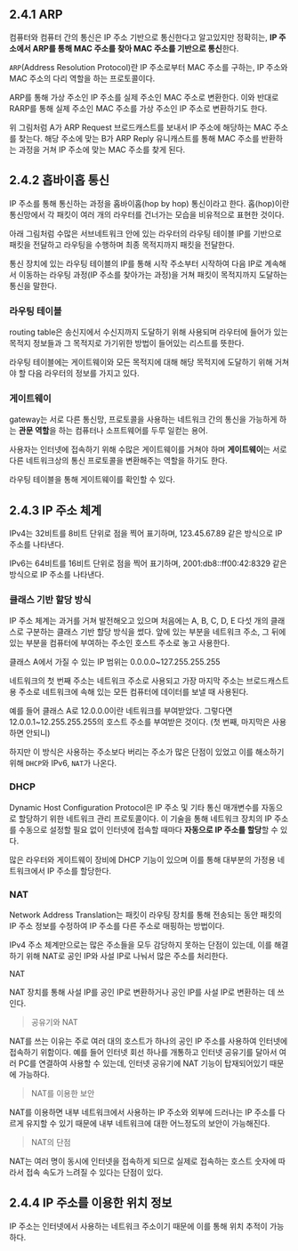 ## 2.4.1 ARP

컴퓨터와 컴퓨터 간의 통신은 IP 주소 기반으로 통신한다고 알고있지만 정확히는, **IP 주소에서 ARP를 통해 MAC 주소를 찾아 MAC 주소를 기반으로 통신**한다.

`ARP`(Address Resolution Protocol)란 IP 주소로부터 MAC 주소를 구하는, IP 주소와 MAC 주소의 다리 역할을 하는 프로토콜이다.

ARP를 통해 가상 주소인 IP 주소를 실제 주소인 MAC 주소로 변환한다. 이와 반대로 RARP를 통해 실제 주소인 MAC 주소를 가상 주소인 IP 주소로 변환하기도 한다.


위 그림처럼 A가 ARP Request 브로드캐스트를 보내서 IP 주소에 해당하는 MAC 주소를 찾는다.
해당 주소에 맞는 B가 ARP Reply 유니캐스트를 통해 MAC 주소를 반환하는 과정을 거쳐 IP 주소에 맞는 MAC 주소를 찾게 된다.

## 2.4.2 홉바이홉 통신

IP 주소를 통해 통신하는 과정을 홉바이홉(hop by hop) 통신이라고 한다. 
홉(hop)이란 통신망에서 각 패킷이 여러 개의 라우터를 건너가는 모습을 비유적으로 표현한 것이다.

아래 그림처럼 수많은 서브네트워크 안에 있는 라우터의 라우팅 테이블 IP를 기반으로 패킷을 전달하고 라우팅을 수행하며 최종 목적지까지 패킷을 전달한다.


통신 장치에 있는 라우팅 테이블의 IP를 통해 시작 주소부터 시작하여 다음 IP로 계속해서 이동하는 라우팅 과정(IP 주소를 찾아가는 과정)을 거쳐 패킷이 목적지까지 도달하는 통신을 말한다.

### 라우팅 테이블

routing table은 송신지에서 수신지까지 도달하기 위해 사용되며 라우터에 들어가 있는 목적지 정보들과 그 목적지로 가기위한 방법이 들어있는 리스트를 뜻한다.

라우팅 테이블에는 게이트웨이와 모든 목적지에 대해 해당 목적지에 도달하기 위해 거쳐야 할 다음 라우터의 정보를 가지고 있다.

### 게이트웨이

gateway는 서로 다른 통신망, 프로토콜을 사용하는 네트워크 간의 통신을 가능하게 하는 **관문 역할**을 하는 컴퓨터나 소프트웨어를 두루 일컫는 용어.

사용자는 인터넷에 접속하기 위해 수많은 게이트웨이를 거쳐야 하며 **게이트웨이**는 서로 다른 네트워크상의 통신 프로토콜을 변환해주는 역할을 하기도 한다.

라우팅 테이블을 통해 게이트웨이를 확인할 수 있다.

## 2.4.3 IP 주소 체계

IPv4는 32비트를 8비트 단위로 점을 찍어 표기하며, 123.45.67.89 같은 방식으로 IP 주소를 나타낸다.

IPv6는 64비트를 16비트 단위로 점을 찍어 표기하며, 2001:db8::ff00:42:8329 같은 방식으로 IP 주소를 나타낸다.

### 클래스 기반 할당 방식

IP 주소 체계는 과거를 거쳐 발전해오고 있으며 처음에는 A, B, C, D, E 다섯 개의 클래스로 구분하는 클래스 기반 할당 방식을 썼다. 앞에 있는 부분을 네트워크 주소, 그 뒤에 있는 부분을 컴퓨터에 부여하는 주소인 호스트 주소로 놓고 사용한다.


클래스 A에서 가질 수 있는 IP 범위는 0.0.0.0~127.255.255.255

네트워크의 첫 번째 주소는 네트워크 주소로 사용되고 가장 마지막 주소는 브로드캐스트용 주소로 네트워크에 속해 있는 모든 컴퓨터에 데이터를 보낼 때 사용된다.

예를 들어 클래스 A로 12.0.0.0이란 네트워크를 부여받았다. 그렇다면 12.0.0.1~12.255.255.255의 호스트 주소를 부여받은 것이다. (첫 번째, 마지막은 사용하면 안되니)

하지만 이 방식은 사용하는 주소보다 버리는 주소가 많은 단점이 있었고 이를 해소하기 위해 `DHCP`와 IPv6, `NAT`가 나온다.

### DHCP

Dynamic Host Configuration Protocol은 IP 주소 및 기타 통신 매개변수를 자동으로 할당하기 위한 네트워크 관리 프로토콜이다. 이 기술을 통해 네트워크 장치의 IP 주소를 수동으로 설정할 필요 없이 인터넷에 접속할 때마다 **자동으로 IP 주소를 할당**할 수 있다. 

많은 라우터와 게이트웨이 장비에 DHCP 기능이 있으며 이를 통해 대부분의 가정용 네트워크에서 IP 주소를 할당한다.

### NAT

Network Address Translation는 패킷이 라우팅 장치를 통해 전송되는 동안 패킷의 IP 주소 정보를 수정하여 IP 주소를 다른 주소로 매핑하는 방법이다.

IPv4 주소 체계만으로는 많은 주소들을 모두 감당하지 못하는 단점이 있는데, 이를 해결하기 위해 NAT로 공인 IP와 사설 IP로 나눠서 많은 주소를 처리한다. 


NAT

NAT 장치를 통해 사설 IP를 공인 IP로 변환하거나 공인 IP를 사설 IP로 변환하는 데 쓰인다.

> 공유기와 NAT
> 

NAT를 쓰는 이유는 주로 여러 대의 호스트가 하나의 공인 IP 주소를 사용하여 인터넷에 접속하기 위함이다. 예를 들어 인터넷 회선 하나를 개통하고 인터넷 공유기를 달아서 여러 PC를 연결하여 사용할 수 있는데, 인터넷 공유기에 NAT 기능이 탑재되어있기 때문에 가능하다.

> NAT를 이용한 보안
> 

NAT를 이용하면 내부 네트워크에서 사용하는 IP 주소와 외부에 드러나는 IP 주소를 다르게 유지할 수 있기 때문에 내부 네트워크에 대한 어느정도의 보안이 가능해진다.

> NAT의 단점
> 

NAT는 여러 명이 동시에 인터넷을 접속하게 되므로 실제로 접속하는 호스트 숫자에 따라서 접속 속도가 느려질 수 있다는 단점이 있다.

## 2.4.4 IP 주소를 이용한 위치 정보

IP 주소는 인터넷에서 사용하는 네트워크 주소이기 때문에 이를 통해 위치 추적이 가능하다.
